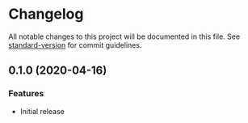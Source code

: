 # Changelog

All notable changes to this project will be documented in this file. See [standard-version](https://github.com/conventional-changelog/standard-version) for commit guidelines.

<a name="0.1.0"></a>
## 0.1.0 (2020-04-16)

### Features

* Initial release
